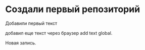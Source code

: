 # Создали первый репозиторий 

Добавили первый текст 


добавил еще текст через браузер 
add text global.

Новая запись.

